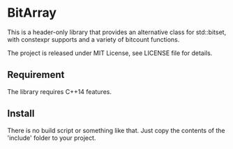 # BitArray
This is a header-only library that provides an alternative class for std::bitset, with constexpr supports and a variety of bitcount functions.

The project is released under MIT License, see LICENSE file for details.

## Requirement
The library requires C++14 features.

## Install
There is no build script or something like that.
Just copy the contents of the 'include' folder to your project.
